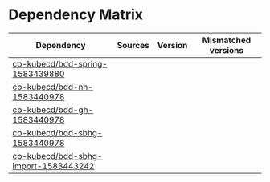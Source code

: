# Dependency Matrix

Dependency | Sources | Version | Mismatched versions
---------- | ------- | ------- | -------------------
[cb-kubecd/bdd-spring-1583439880](https://github.com/cb-kubecd/bdd-spring-1583439880.git) |  | []() | 
[cb-kubecd/bdd-nh-1583440978](https://github.com/cb-kubecd/bdd-nh-1583440978.git) |  | []() | 
[cb-kubecd/bdd-gh-1583440978](https://github.com/cb-kubecd/bdd-gh-1583440978.git) |  | []() | 
[cb-kubecd/bdd-sbhg-1583440978](https://github.com/cb-kubecd/bdd-sbhg-1583440978.git) |  | []() | 
[cb-kubecd/bdd-sbhg-import-1583443242](https://github.com/cb-kubecd/bdd-sbhg-import-1583443242.git) |  | []() | 
